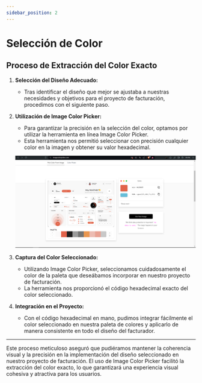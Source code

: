 ```yaml
---
sidebar_position: 2
---
```


# Selección de Color

## Proceso de Extracción del Color Exacto

1. **Selección del Diseño Adecuado:**
   - Tras identificar el diseño que mejor se ajustaba a nuestras necesidades y objetivos para el proyecto de facturación, procedimos con el siguiente paso.

2. **Utilización de Image Color Picker:**
   - Para garantizar la precisión en la selección del color, optamos por utilizar la herramienta en línea Image Color Picker.
   - Esta herramienta nos permitió seleccionar con precisión cualquier color en la imagen y obtener su valor hexadecimal.

   ![Alt text](img/Z5.png)


3. **Captura del Color Seleccionado:**
   - Utilizando Image Color Picker, seleccionamos cuidadosamente el color de la paleta que deseábamos incorporar en nuestro proyecto de facturación.
   - La herramienta nos proporcionó el código hexadecimal exacto del color seleccionado.

4. **Integración en el Proyecto:**
   - Con el código hexadecimal en mano, pudimos integrar fácilmente el color seleccionado en nuestra paleta de colores y aplicarlo de manera consistente en todo el diseño del facturador.

---

Este proceso meticuloso aseguró que pudiéramos mantener la coherencia visual y la precisión en la implementación del diseño seleccionado en nuestro proyecto de facturación. El uso de Image Color Picker facilitó la extracción del color exacto, lo que garantizará una experiencia visual cohesiva y atractiva para los usuarios.


